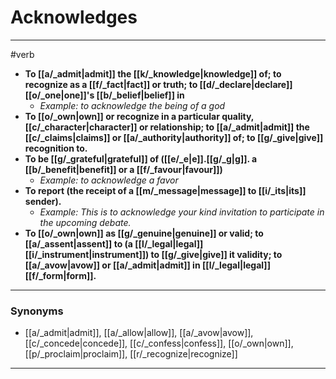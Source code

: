 # Acknowledges
---
#verb
- **To [[a/_admit|admit]] the [[k/_knowledge|knowledge]] of; to recognize as a [[f/_fact|fact]] or truth; to [[d/_declare|declare]] [[o/_one|one]]'s [[b/_belief|belief]] in**
	- _Example: to acknowledge the being of a god_
- **To [[o/_own|own]] or recognize in a particular quality, [[c/_character|character]] or relationship; to [[a/_admit|admit]] the [[c/_claims|claims]] or [[a/_authority|authority]] of; to [[g/_give|give]] recognition to.**
- **To be [[g/_grateful|grateful]] of ([[e/_e|e]].[[g/_g|g]]. a [[b/_benefit|benefit]] or a [[f/_favour|favour]])**
	- _Example: to acknowledge a favor_
- **To report (the receipt of a [[m/_message|message]] to [[i/_its|its]] sender).**
	- _Example: This is to acknowledge your kind invitation to participate in the upcoming debate._
- **To [[o/_own|own]] as [[g/_genuine|genuine]] or valid; to [[a/_assent|assent]] to (a [[l/_legal|legal]] [[i/_instrument|instrument]]) to [[g/_give|give]] it validity; to [[a/_avow|avow]] or [[a/_admit|admit]] in [[l/_legal|legal]] [[f/_form|form]].**
---
### Synonyms
- [[a/_admit|admit]], [[a/_allow|allow]], [[a/_avow|avow]], [[c/_concede|concede]], [[c/_confess|confess]], [[o/_own|own]], [[p/_proclaim|proclaim]], [[r/_recognize|recognize]]
---
